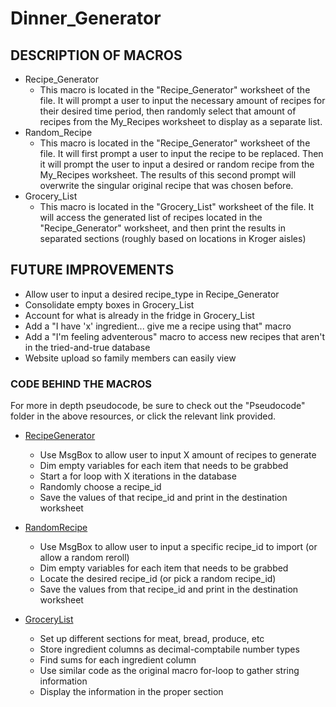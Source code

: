 # Dinner_Generator


## DESCRIPTION OF MACROS
* Recipe_Generator
    - This macro is located in the "Recipe_Generator" worksheet of the file. It will prompt a user to input the necessary amount of recipes for their desired time period, then randomly select that amount of recipes from the My_Recipes worksheet to display as a separate list.
* Random_Recipe
    - This macro is located in the "Recipe_Generator" worksheet of the file. It will first prompt a user to input the recipe to be replaced. Then it will prompt the user to input a desired or random recipe from the My_Recipes worksheet. The results of this second prompt will overwrite the singular original recipe that was chosen before.
* Grocery_List
    - This macro is located in the "Grocery_List" worksheet of the file. It will access the generated list of recipes located in the "Recipe_Generator" worksheet, and then print the results in separated sections (roughly based on locations in Kroger aisles)

## FUTURE IMPROVEMENTS
* Allow user to input a desired recipe_type in Recipe_Generator
    <!-- 'If not requesting a specific recipe type 0 first
    'If you want random, type "Random"
    'If you want specific, type "___"
        'Will want to display list of distinct food_type options -->
* Consolidate empty boxes in Grocery_List
    <!-- 'Check if A2 is empty -- if so set B2 to A2, C2 to B2, ... -->
* Account for what is already in the fridge in Grocery_List
    <!-- 'Run through value fields and have separate InputBox
        '"Do you have ____?" - for strings
        '"Do you have X _______?" for integers 
        ' For duplicates, check if B2=A2, and change InputBox to "Do you have another ___?"-->
* Add a "I have 'x' ingredient... give me a recipe using that" macro
    <!-- 'Will be super similar to the desired recipe_type improvement
    'Would have to try to account for uppercase/lowercase for this -->
* Add a "I'm feeling adventerous" macro to access new recipes that aren't in the tried-and-true database
    <!-- 'Will need a disclaimer to do AFTER generating other recipes for the week
    'Won't need to use any ingredient variables for this one
    'Do something similar to row count to find the last row, which will contain this new recipe
    'Probably want to separate it even further -- last_row holds titles: "Recipe Name", "Recipe Source", and last_row+1 holds the values -->
* Website upload so family members can easily view
    <!-- 'Will need to see if there is a to_html type function for excel
    'Otherwise will need to export to a pandas df
    'Then to_html from the df -->

### CODE BEHIND THE MACROS
For more in depth pseudocode, be sure to check out the "Pseudocode" folder in the above resources, or click the relevant link provided.

* [RecipeGenerator](Pseudocode/macro_pseudocode.txt)
    - Use MsgBox to allow user to input X amount of recipes to generate
    - Dim empty variables for each item that needs to be grabbed
    - Start a for loop with X iterations in the database
    - Randomly choose a recipe_id
    - Save the values of that recipe_id and print in the destination worksheet

* [RandomRecipe](Pseudocode/single_recipe_macro_pseudocode.txt)
    - Use MsgBox to allow user to input a specific recipe_id to import (or allow a random reroll)
    - Dim empty variables for each item that needs to be grabbed
    - Locate the desired recipe_id (or pick a random recipe_id)
    - Save the values from that recipe_id and print in the destination worksheet

* [GroceryList](Pseudocode/grocery_macro_pseudocode.txt)
    - Set up different sections for meat, bread, produce, etc
    - Store ingredient columns as decimal-comptabile number types
    - Find sums for each ingredient column
    - Use similar code as the original macro for-loop to gather string information
    - Display the information in the proper section